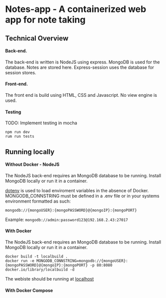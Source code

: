 # Notes-app - A containerized web app for note taking


<h2>Technical Overview</h2>

<h4>Back-end.</h4>
The back-end is written is NodeJS using express.
MongoDB is used for the database. Notes are stored here. Express-session uses the database for session stores.

<h4>Front-end.</h4>
The front end is build using HTML, CSS and Javascript. No view engine is used.

<h4>Testing</h4>
TODO: Implement testing in mocha

    npm run dev
    rum run tests


<h2>Running locally</h2>

<h4>Without Docker - NodeJS</h4>
The NodeJS back-end requires an MongoDB database to be running. Install MongoDB locally or run it in a container.

[dotenv](https://www.npmjs.com/package/dotenv/) is used to load enviroment variables in the absence of Docker.
MONGODB_CONNSTRING must be defined in a .env file or in your systems environment formatted as such:

```mongodb://{mongoUSER}:{mongoPASSWORD}@{mongoIP}:{mongoPORT}```

Example: ```mongodb://admin:password123@192.168.2.43:27017```
<h4>With Docker</h4>
The NodeJS back-end requires an MongoDB database to be running. Install MongoDB locally or run it in a container.

    docker build -t localbuild .
    docker run -e MONGODB_CONNSTRING=mongodb://{mongoUSER}:{mongoPASSWORD}@{mongoIP}:{mongoPORT} -p 80:8080  docker.io/library/localbuild -d 

The webiste should be running at [localhost](http://localhost/)

<h4>With Docker Compose</h4>



